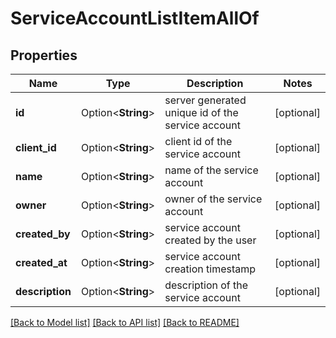 # ServiceAccountListItemAllOf

## Properties

Name | Type | Description | Notes
------------ | ------------- | ------------- | -------------
**id** | Option<**String**> | server generated unique id of the service account | [optional]
**client_id** | Option<**String**> | client id of the service account | [optional]
**name** | Option<**String**> | name of the service account | [optional]
**owner** | Option<**String**> | owner of the service account | [optional]
**created_by** | Option<**String**> | service account created by the user | [optional]
**created_at** | Option<**String**> | service account creation timestamp | [optional]
**description** | Option<**String**> | description of the service account | [optional]

[[Back to Model list]](../README.md#documentation-for-models) [[Back to API list]](../README.md#documentation-for-api-endpoints) [[Back to README]](../README.md)


